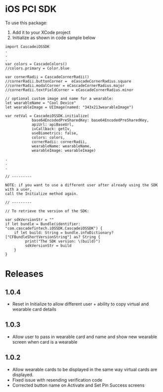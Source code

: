# iOS PCI SDK

To use this package: 

1. Add it to your XCode project
2. Initialize as shown in code sample below

```
import CascadeiOSSDK
.
.
.
var colors = CascadeColors()
//colors.primary = Color.blue
  
var cornerRadii = CascadeCornerRadii()
//cornerRadii.buttonCorner =  eCascadeCornerRadius.square
//cornerRadii.modalCorner = eCascadeCornerRadius.major
//cornerRadii.textFieldCorner = eCascadeCornerRadius.minor

// optional custom image and name for a wearable:
let wearableName = "Cool Device"
let wearableImage = UIImage(named: "343x213wearableImage")
        
var retVal = CascadeiOSSDK.initialize(
            base64EncodedPreSharedKey: base64EncodedPreSharedKey,
            apiUrl: apiBaseUrl,
            ivCallback: getIv,
            useBiometrics: false,
            colors: colors,
            cornerRadii: cornerRadii,
            wearableName: wearableName,
            wearableImage: wearableImage)

.
.
.

// ---------

NOTE: if you want to use a different user after already using the SDK with a user, 
call the Initialize method again.

// ---------

// To retrieve the version of the SDK:
 
var sdkVersionStr = ""    
if let bundle = Bundle(identifier: "com.cascadefintech.iOSSDK.CascadeiOSSDK") {
    if let build: String = bundle.infoDictionary?["CFBundleShortVersionString"] as? String {
         print("The SDK version: \(build)")
         sdkVersionStr = build
    }
}
```


# Releases
## 1.0.4
  * Reset in Initialize to allow different user + ability to copy virtual and wearable card details

## 1.0.3
  * Allow user to pass in wearable card and name and show new wearable screen when card is a wearable

## 1.0.2
  * Allow wearable cards to be displayed in the same way virtual cards are displayed.
  * Fixed issue with resending verification code
  * Corrected button name on Activate and Set Pin Success screens
